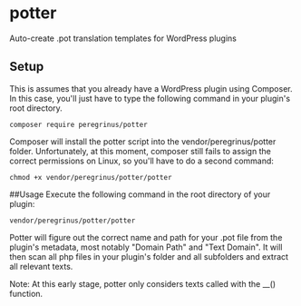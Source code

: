 # potter
Auto-create .pot translation templates for WordPress plugins

## Setup
This is assumes that you already have a WordPress plugin using Composer. In this case, you'll just have to type the following command in your plugin's root directory.

    composer require peregrinus/potter
    
Composer will install the potter script into the vendor/peregrinus/potter folder. Unfortunately,
at this moment, composer still fails to assign the correct permissions on Linux, so you'll have to do a second command:

    chmod +x vendor/peregrinus/potter/potter
    
##Usage
Execute the following command in the root directory of your plugin:

    vendor/peregrinus/potter/potter
    
Potter will figure out the correct name and path for your .pot file from the plugin's metadata,
most notably "Domain Path" and "Text Domain". It will then scan all php files
in your plugin's folder and all subfolders and extract all relevant texts.

Note: At this early stage, potter only considers texts called with the __() function.